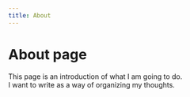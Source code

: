 ```yaml
---
title: About
---
```

# About page

This page is an introduction of what I am going to do.  
I want to write as a way of organizing my thoughts.